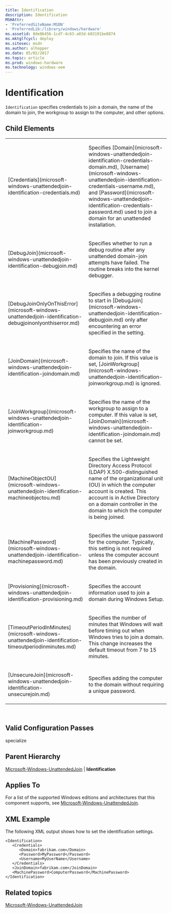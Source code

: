 ```yaml
---
title: Identification
description: Identification
MSHAttr:
- 'PreferredSiteName:MSDN'
- 'PreferredLib:/library/windows/hardware'
ms.assetid: 8de86456-1cd7-4c63-a03d-b03191be8874
ms.mktglfcycl: deploy
ms.sitesec: msdn
ms.author: alhopper
ms.date: 05/02/2017
ms.topic: article
ms.prod: windows-hardware
ms.technology: windows-oem
---
```


# Identification


`Identification` specifies credentials to join a domain, the name of the domain to join, the workgroup to assign to the computer, and other options.

## Child Elements


<table>
<colgroup>
<col width="50%" />
<col width="50%" />
</colgroup>
<tbody>
<tr class="odd">
<td><p>[Credentials](microsoft-windows-unattendedjoin-identification-credentials.md)</p></td>
<td><p>Specifies [Domain](microsoft-windows-unattendedjoin-identification-credentials-domain.md), [Username](microsoft-windows-unattendedjoin-identification-credentials-username.md), and [Password](microsoft-windows-unattendedjoin-identification-credentials-password.md) used to join a domain for an unattended installation.</p></td>
</tr>
<tr class="even">
<td><p>[DebugJoin](microsoft-windows-unattendedjoin-identification-debugjoin.md)</p></td>
<td><p>Specifies whether to run a debug routine after any unattended domain-join attempts have failed. The routine breaks into the kernel debugger.</p></td>
</tr>
<tr class="odd">
<td><p>[DebugJoinOnlyOnThisError](microsoft-windows-unattendedjoin-identification-debugjoinonlyonthiserror.md)</p></td>
<td><p>Specifies a debugging routine to start in [DebugJoin](microsoft-windows-unattendedjoin-identification-debugjoin.md) only after encountering an error specified in the setting.</p></td>
</tr>
<tr class="even">
<td><p>[JoinDomain](microsoft-windows-unattendedjoin-identification-joindomain.md)</p></td>
<td><p>Specifies the name of the domain to join. If this value is set, [JoinWorkgroup](microsoft-windows-unattendedjoin-identification-joinworkgroup.md) is ignored.</p></td>
</tr>
<tr class="odd">
<td><p>[JoinWorkgroup](microsoft-windows-unattendedjoin-identification-joinworkgroup.md)</p></td>
<td><p>Specifies the name of the workgroup to assign to a computer. If this value is set, [JoinDomain](microsoft-windows-unattendedjoin-identification-joindomain.md) cannot be set.</p></td>
</tr>
<tr class="even">
<td><p>[MachineObjectOU](microsoft-windows-unattendedjoin-identification-machineobjectou.md)</p></td>
<td><p>Specifies the Lightweight Directory Access Protocol (LDAP) X.500-distinguished name of the organizational unit (OU) in which the computer account is created. This account is in Active Directory on a domain controller in the domain to which the computer is being joined.</p></td>
</tr>
<tr class="odd">
<td><p>[MachinePassword](microsoft-windows-unattendedjoin-identification-machinepassword.md)</p></td>
<td><p>Specifies the unique password for the computer. Typically, this setting is not required unless the computer account has been previously created in the domain.</p></td>
</tr>
<tr class="even">
<td><p>[Provisioning](microsoft-windows-unattendedjoin-identification-provisioning.md)</p></td>
<td><p>Specifies the account information used to join a domain during Windows Setup.</p></td>
</tr>
<tr class="odd">
<td><p>[TimeoutPeriodInMinutes](microsoft-windows-unattendedjoin-identification-timeoutperiodinminutes.md)</p></td>
<td><p>Specifies the number of minutes that Windows will wait before timing out when Windows tries to join a domain. This change increases the default timeout from 7 to 15 minutes.</p></td>
</tr>
<tr class="even">
<td><p>[UnsecureJoin](microsoft-windows-unattendedjoin-identification-unsecurejoin.md)</p></td>
<td><p>Specifies adding the computer to the domain without requiring a unique password.</p></td>
</tr>
</tbody>
</table>

 

## Valid Configuration Passes


specialize

## Parent Hierarchy


[Microsoft-Windows-UnattendedJoin](microsoft-windows-unattendedjoin.md) | **Identification**

## Applies To


For a list of the supported Windows editions and architectures that this component supports, see [Microsoft-Windows-UnattendedJoin](microsoft-windows-unattendedjoin.md).

## XML Example


The following XML output shows how to set the identification settings.

```
<Identification>
   <Credentials>
      <Domain>fabrikam.com</Domain>
      <Password>MyPassword</Password>
      <Username>MyUserName</Username>
   </Credentials>
   <JoinDomain>fabrikam.com</JoinDomain>
   <MachinePassword>ComputerPassword</MachinePassword>
</Identification>
```

## Related topics


[Microsoft-Windows-UnattendedJoin](microsoft-windows-unattendedjoin.md)

 

 








